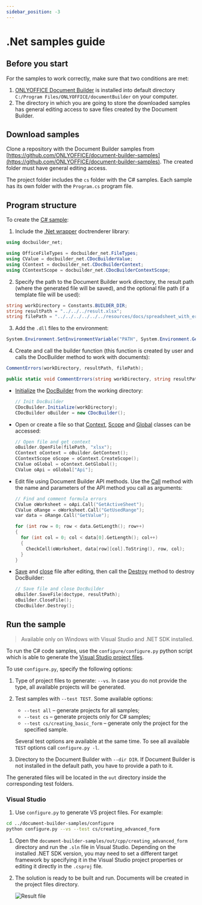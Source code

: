 ```yaml
---
sidebar_position: -3
---
```


# .Net samples guide

## Before you start

For the samples to work correctly, make sure that two conditions are met:

1. [ONLYOFFICE Document Builder](https://www.onlyoffice.com/download-builder.aspx?utm_source=api) is installed into default directory `C:/Program Files/ONLYOFFICE/documentBuilder` on your computer.
2. The directory in which you are going to store the downloaded samples has general editing access to save files created by the Document Builder.

## Download samples

Clone a repository with the Document Builder samples from [https://github.com/ONLYOFFICE/document-builder-samples](https://github.com/ONLYOFFICE/document-builder-samples). The created folder must have general editing access.

The project folder includes the `cs` folder with the C# samples. Each sample has its own folder with the `Program.cs` program file.

## Program structure

To create the [C# sample](https://github.com/ONLYOFFICE/document-builder-samples/blob/master/cs/commenting_errors/Program.cs):

1. Include the [.Net wrapper](../../docs/document-builder/builder-framework/Net/Net.md) doctrenderer library:

  ```cs
  using docbuilder_net;

  using OfficeFileTypes = docbuilder_net.FileTypes;
  using CValue = docbuilder_net.CDocBuilderValue;
  using CContext = docbuilder_net.CDocBuilderContext;
  using CContextScope = docbuilder_net.CDocBuilderContextScope;
  ```

2. Specify the path to the Document Builder work directory, the result path (where the generated file will be saved), and the optional file path (if a template file will be used):

  ```cs
  string workDirectory = Constants.BUILDER_DIR;
  string resultPath = "../../../result.xlsx";
  string filePath = "../../../../../../resources/docs/spreadsheet_with_errors.xlsx";
  ```

3. Add the `.dll` files to the environment:

  ```cs
  System.Environment.SetEnvironmentVariable("PATH", System.Environment.GetEnvironmentVariable("PATH") + ";" + workDirectory);
  ```

4. Create and call the builder function (this function is created by user and calls the DocBuilder method to work with documents):

  ```cs
  CommentErrors(workDirectory, resultPath, filePath);

  public static void CommentErrors(string workDirectory, string resultPath, string filePath) {}
  ```

- [Initialize](../../docs/document-builder/builder-framework/Net/CDocBuilder/Initialize.md) the [DocBuilder](../../docs/document-builder/builder-framework/Net/CDocBuilder/CDocBuilder.md) from the working directory:

  ```cs
  // Init DocBuilder
  CDocBuilder.Initialize(workDirectory);
  CDocBuilder oBuilder = new CDocBuilder();
  ```

- Open or create a file so that [Context](../../docs/document-builder/builder-framework/Net/CDocBuilderContext/CDocBuilderContext.md), [Scope](../../docs/document-builder/builder-framework/Net/CDocBuilderContext/CreateScope.md) and [Global](../../docs/document-builder/builder-framework/Net/CDocBuilderContext/GetGlobal.md) classes can be accessed:

  ```cpp
  // Open file and get context
  oBuilder.OpenFile(filePath, "xlsx");
  CContext oContext = oBuilder.GetContext();
  CContextScope oScope = oContext.CreateScope();
  CValue oGlobal = oContext.GetGlobal();
  CValue oApi = oGlobal["Api"];
  ```

- Edit file using Document Builder API methods. Use the [Call](../../docs/document-builder/builder-framework/Net/CDocBuilderValue/Call.md) method with the name and parameters of the API method you call as arguments:

  ```cpp
  // Find and comment formula errors
  CValue oWorksheet = oApi.Call("GetActiveSheet");
  CValue oRange = oWorksheet.Call("GetUsedRange");
  var data = oRange.Call("GetValue");

  for (int row = 0; row < data.GetLength(); row++)
  {
    for (int col = 0; col < data[0].GetLength(); col++)
    {
      CheckCell(oWorksheet, data[row][col].ToString(), row, col);
    }
  }
  ```

- [Save](../../docs/document-builder/builder-framework/Net/CDocBuilder/SaveFile.md) and [close](../../docs/document-builder/builder-framework/Net/CDocBuilder/CloseFile.md) file after editing, then call the [Destroy](../../docs/document-builder/builder-framework/Net/CDocBuilder/Destroy.md) method to destroy DocBuilder:

  ```cpp
  // Save file and close DocBuilder
  oBuilder.SaveFile(doctype, resultPath);
  oBuilder.CloseFile();
  CDocBuilder.Destroy();
  ```

## Run the sample

> Available only on Windows with Visual Studio and .NET SDK installed.

To run the C# code samples, use the `configure/configure.py` python script which is able to generate the [Visual Studio project files](#visual-studio).

To use `configure.py`, specify the following options:

1. Type of project files to generate: `--vs`. In case you do not provide the type, all available projects will be generated.

2. Test samples with `--test TEST`. Some available options:

   - `--test all` – generate projects for all samples;
   - `--test cs` – generate projects only for C# samples;
   - `--test cs/creating_basic_form` – generate only the project for the specified sample.

   Several test options are available at the same time. To see all available `TEST` options call `configure.py -l`.

3. Directory to the Document Builder with `--dir DIR`. If Document Builder is not installed in the default path, you have to provide a path to it.

The generated files will be located in the `out` directory inside the corresponding test folders.

### Visual Studio

1. Use `configure.py` to generate VS project files. For example:

  ```sh
  cd ../document-builder-samples/configure
  python configure.py --vs --test cs/creating_advanced_form
  ```

1. Open the `document-builder-samples/out/cpp/creating_advanced_form` directory and run the `.sln` file in Visual Studio. Depending on the installed .NET SDK version, you may need to set a different target framework by specifying it in the Visual Studio project properties or editing it directly in the `.csproj` file.

2. The solution is ready to be built and run. Documents will be created in the project files directory.

   ![Result file](/assets/images/docbuilder/cs-result-file.png)
